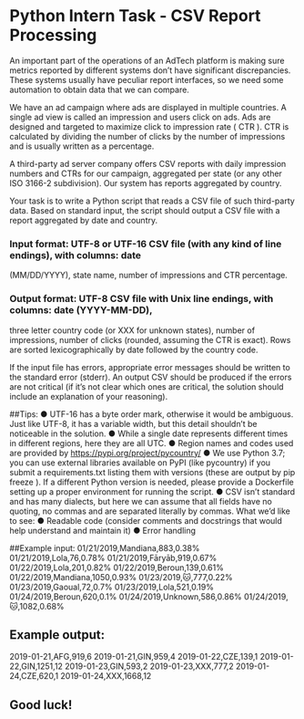 # Python Intern Task - CSV Report Processing
An important part of the operations of an AdTech platform is making sure metrics reported
by different systems don’t have significant discrepancies. These systems usually have
peculiar report interfaces, so we need some automation to obtain data that we can compare.

We have an ad campaign where ads are displayed in multiple countries. A single ad view is
called an impression and users click on ads. Ads are designed and targeted to maximize
click to impression rate ( CTR ). CTR is calculated by dividing the number of clicks by the
number of impressions and is usually written as a percentage.

A third-party ad server company offers CSV reports with daily impression numbers and
CTRs for our campaign, aggregated per state (or any other ISO 3166-2 subdivision). Our
system has reports aggregated by country.

Your task is to write a Python script that reads a CSV file of such third-party data. Based on
standard input, the script should output a CSV file with a report aggregated by date and
country.

### Input format: UTF-8 or UTF-16 CSV file (with any kind of line endings), with columns: date
(MM/DD/YYYY), state name, number of impressions and CTR percentage.
### Output format: UTF-8 CSV file with Unix line endings, with columns: date (YYYY-MM-DD),
three letter country code (or XXX for unknown states), number of impressions, number of
clicks (rounded, assuming the CTR is exact). Rows are sorted lexicographically by date
followed by the country code.

If the input file has errors, appropriate error messages should be written to the standard error
(stderr). An output CSV should be produced if the errors are not critical (if it’s not clear which
ones are critical, the solution should include an explanation of your reasoning).

##Tips:
● UTF-16 has a byte order mark, otherwise it would be ambiguous. Just like UTF-8, it
has a variable width, but this detail shouldn’t be noticeable in the solution.
● While a single date represents different times in different regions, here they are all
UTC.
● Region names and codes used are provided by https://pypi.org/project/pycountry/
● We use Python 3.7; you can use external libraries available on PyPI (like pycountry)
if you submit a requirements.txt listing them with versions (these are output by pip
freeze ). If a different Python version is needed, please provide a Dockerfile setting
up a proper environment for running the script.
● CSV isn’t standard and has many dialects, but here we can assume that all fields
have no quoting, no commas and are separated literally by commas.
What we’d like to see:
● Readable code (consider comments and docstrings that would help understand and
maintain it)
● Error handling

##Example input:
01/21/2019,Mandiana,883,0.38%
01/21/2019,Lola,76,0.78%
01/21/2019,Fāryāb,919,0.67%
01/22/2019,Lola,201,0.82%
01/22/2019,Beroun,139,0.61%
01/22/2019,Mandiana,1050,0.93%
01/23/2019,🐱,777,0.22%
01/23/2019,Gaoual,72,0.7%
01/23/2019,Lola,521,0.19%
01/24/2019,Beroun,620,0.1%
01/24/2019,Unknown,586,0.86%
01/24/2019,🐱,1082,0.68%

## Example output:
2019-01-21,AFG,919,6
2019-01-21,GIN,959,4
2019-01-22,CZE,139,1
2019-01-22,GIN,1251,12
2019-01-23,GIN,593,2
2019-01-23,XXX,777,2
2019-01-24,CZE,620,1
2019-01-24,XXX,1668,12

## Good luck!
